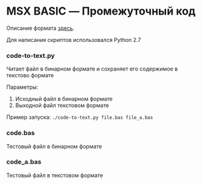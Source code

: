 # MSX BASIC — Промежуточный код

Описание формата [здесь](https://sysadminmosaic.ru/msx/basic_intermediate_code/).

Для написания скриптов использовался Python 2.7

<a name="codetotextt"></a>
### code-to-text.py
Читает файл в бинарном формате и сохраняет его содержимое в текстово формате

Параметры:
1. Исходный файл в бинарном формате
2. Выходной файл текстовом формате

Пример запуска:
`./code-to-text.py file.bas file_a.bas`

<a name="codebas"></a>
### code.bas
Тестовый файл в бинарном формате

<a name="codeabas"></a>
### code_a.bas
Тестовый файл в текстовом формате
